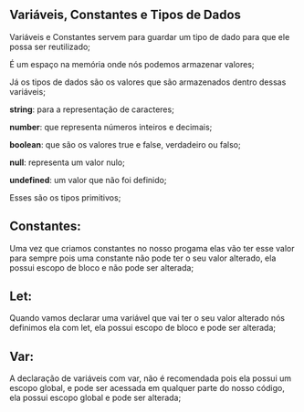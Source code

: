 ## Variáveis, Constantes e Tipos de Dados

Variáveis e  Constantes servem para guardar um tipo de dado para que ele possa ser reutilizado;

É um espaço na memória onde nós podemos armazenar valores;

Já os tipos de dados são os valores que são armazenados dentro dessas variáveis;

**string**: para a representação de caracteres;

**number**: que representa números inteiros e decimais;

**boolean**: que são os valores true e false, verdadeiro ou falso;

**null**: representa um valor nulo;

**undefined**: um valor que não foi definido;

Esses são os tipos primitivos;

## Constantes:

Uma vez que criamos constantes no nosso progama elas vão ter esse valor para sempre pois uma constante não pode ter o seu valor alterado, ela possui escopo de bloco e não pode ser alterada;

## Let:

Quando vamos declarar uma variável que vai ter o seu valor alterado nós definimos ela com let, ela possui escopo de  bloco e pode ser alterada;

## Var:

A declaração de variáveis com var, não é recomendada pois ela possui um escopo global, e pode ser acessada em qualquer parte do nosso código, ela possui escopo global e pode ser alterada;